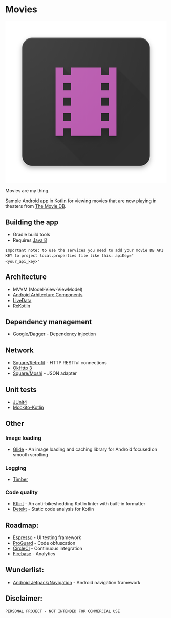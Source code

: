 # Movies

![launcherIcon](https://github.com/eveey/Movies/blob/master/app/src/main/assets/ic_launcher_web_hi_res.png)

Movies are my thing.

Sample Android app in [Kotlin](https://kotlinlang.org/) for viewing movies that are now playing in theaters from [The Movie DB](https://www.themoviedb.org/).

## Building the app
* Gradle build tools
* Requires [Java 8](https://java.com/en/download/faq/java8.xml)

`Important note: to use the services you need to add your movie DB API KEY to project local.properties file like this:
 apiKey="<your_api_key>"`

## Architecture
* MVVM (Model-View-ViewModel)
* [Android Arhitecture Components](https://developer.android.com/topic/libraries/architecture/)
* [LiveData](https://developer.android.com/reference/android/arch/lifecycle/LiveData)
* [RxKotlin](https://github.com/ReactiveX/RxKotlin)

## Dependency management
* [Google/Dagger](https://github.com/google/dagger) - Dependency injection

## Network
* [Square/Retrofit](https://github.com/square/retrofit) - HTTP RESTful connections
* [OkHttp 3](https://square.github.io/okhttp/3.x/okhttp/)
* [Square/Moshi](https://github.com/square/moshi) - JSON adapter

## Unit tests
* [JUnit4](https://junit.org/junit4/)
* [Mockito-Kotlin](https://github.com/nhaarman/mockito-kotlin)

## Other
### Image loading
* [Glide](https://github.com/bumptech/glide) - 
An image loading and caching library for Android focused on smooth scrolling
### Logging
* [Timber](https://github.com/JakeWharton/timber)
### Code quality
* [Ktlint](https://ktlint.github.io/) - An anti-bikeshedding Kotlin linter with built-in formatter
* [Detekt](https://github.com/arturbosch/detekt) - Static code analysis for Kotlin

## Roadmap:
* [Espresso](https://developer.android.com/training/testing/espresso/) - UI testing framework
* [ProGuard](https://www.guardsquare.com/en/products/proguard) - Code obfuscation
* [CircleCI](https://circleci.com/) - Continuous integration
* [Firebase](https://firebase.google.com/) - Analytics

## Wunderlist:
* [Android Jetpack/Navigation](https://developer.android.com/topic/libraries/architecture/navigation/) - Android navigation framework

## Disclaimer:
```PERSONAL PROJECT - NOT INTENDED FOR COMMERCIAL USE```

